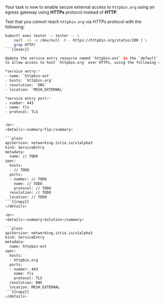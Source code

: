 Your task is now to enable secure external access to `httpbin.org` using an 
egress gateway using **HTTPs** protocol instead of **HTTP**.

Test that you *cannot* reach `httpbin.org` via *HTTPs* protocol with the following:
```bash
kubectl exec tester -c tester -- \
    curl -sS -o /dev/null -D - https://httpbin.org/status/200 | \
    grep HTTP/
```{{exec}}

Update the service entry resource named `httpbin-ext` in the `default` namespace 
to allow access to host `httpbin.org` over HTTPs, using the following configuration properties:

*service entry:*
- name: `httpbin-ext`
- hosts: `httpbin.org`
- resolution: `DNS`
- location: `MESH_EXTERNAL`

*service entry port:*
- number: 443
- name: tls
- protocol: TLS


<br>
<details><summary>Tip</summary>

```plain
apiVersion: networking.istio.io/v1alpha3
kind: ServiceEntry
metadata:
  name: // TODO
spec:
  hosts:
  - // TODO
  ports:
  - number: // TODO
    name: // TODO
    protocol: // TODO
  resolution: // TODO
  location: // TODO
```{{copy}}
</details>

<br>
<details><summary>Solution</summary>

```plain
apiVersion: networking.istio.io/v1alpha3
kind: ServiceEntry
metadata:
  name: httpbin-ext
spec:
  hosts:
  - httpbin.org
  ports:
  - number: 443
    name: tls
    protocol: TLS
  resolution: DNS
  location: MESH_EXTERNAL
```{{copy}}
</details>